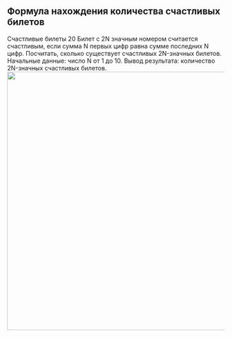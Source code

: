 <h2>Формула нахождения количества счастливых билетов</h2>
Счастливые билеты 20
Билет с 2N значным номером считается счастливым,
если сумма N первых цифр равна сумме последних N цифр.
Посчитать, сколько существует счастливых 2N-значных билетов.
Начальные данные: число N от 1 до 10.
Вывод результата: количество 2N-значных счастливых билетов.

<img src="https://github.com/letov/data-structures-and-algorithms-course-solutions/blob/main/4-lucky-tickets-homework/images/1.png?raw=true?raw=true" width="600">

